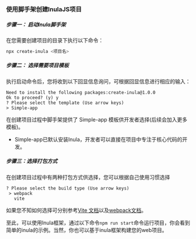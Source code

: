 ### 使用脚手架创建lnulaJS项目

##### 步骤一： 启动Inula脚手架

在您需要创建项目的目录下执行以下命令：

```bash
npx create-inula <项目名>
```



##### 步骤二： 选择需要项目模板

执行启动命令后，您将收到以下回显信息询问，可根据回显信息进行相应的输入：

```
Need to install the following packages:create-inula@1.0.0
Ok to proceed? (y) y
? Please select the template (Use arrow keys)
> Simple-app

```



在创建项目过程中脚手架提供了 Simple-app 模板供开发者选择(后续会加入更多模板)。

- Simple-app已默认安装Inula，开发者可以直接在项目中专注于核心代码的开发。


##### 步骤三：选择打包方式

在创建项目过程中有两种打包方式供选择，您可以根据自己使用习惯选择

```
? Please select the build type (Use arrow keys)
 > webpack
   vite
```



如果您不知如何选择可分别参考[Vite 文档](https://cn.vitejs.dev/)以及[webpack文档](https://webpack.js.org/)。

至此，可以使用Inula框架，通过以下命令`npm run start`命令运行项目，你会看到简单的inula的示例。当然，你也可以基于inula框架构建您的web项目。
